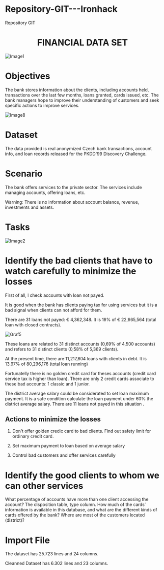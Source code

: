 # Repository-GIT---Ironhack
Repository GIT 
<h1 align="center"> FINANCIAL DATA SET </h1>

![Image1](https://user-images.githubusercontent.com/99502330/162427935-e6ee1c11-9598-4468-a260-2f4fe35b32c6.jpg)


<h1 align="left"> Objectives </h1>

The bank stores information about the clients, including accounts held, transactions over the last few months, loans granted, cards issued, etc. 
The bank managers hope to improve their understanding of customers and seek specific actions to improve services.


![Image8](https://user-images.githubusercontent.com/99502330/162427411-4151cfd3-bb82-499d-8ab9-f4781704c8c3.jpg)

<h1 align="left"> Dataset </h1>

The data provided is real anonymized Czech bank transactions, account info, and loan records released for the PKDD'99 Discovery Challenge.


<h1 align="left"> Scenario </h1>

The bank offers services to the private sector. The services include managing accounts, offering loans, etc.


Warning: There is no information about account balance, revenue, investments and assets. 


<h1 align="left"> Tasks </h1>

![Image2](https://user-images.githubusercontent.com/99502330/162428029-872af08f-f8b0-45c5-b9b9-94fe11b07ab5.jpg)


<h1 align="left"> Identify the bad clients that have to watch carefully to minimize the losses </h1>


First of all, I check accounts with loan not payed. 

It is good when the bank has clients paying tax for using services but it is a bad signal when clients can not afford for them.

There are 31 loans not payed: € 4,362,348. It is 19% of € 22,965,564 (total loan with closed contracts).

![Graf5](https://user-images.githubusercontent.com/99502330/162592539-93636263-985f-4f01-9851-9e680e9c9f9d.png)


These loans are related to 31 distinct accounts (0,69% of 4,500 accounts) and refers to 31 distinct clients (0,58% of 5,369 clients).

At the present time, there are 11,217,804 loans with clients in debt. It is 13.97% of 80,296,176 (total loan running)

Fortunatelly there is no golden credit card for theses accounts (credit card service tax is higher than loan). There are only 2 credit cards associate to these bad accounts: 1 classic and 1 junior.

The district average salary could be considerated to set loan maximum payment. It is a safe condition calculate the loan payment under 60% the district average salary. There are 11 loans not payed in this situation . 

<h2 align="left"> Actions to minimize the losses </h2>

1. Don't offer golden credic card to bad clients. Find out safety limit for ordinary credit card.

2. Set maximum payment to loan based on average salary

3. Control bad customers and offer services carefully


<h1 align="left"> Identify the good clients to whom we can other services </h1>




What percentage of accounts have more than one client accessing the account? The disposition table, type column.
How much of the cards’ information is available in this database, and what are the different kinds of cards offered by the bank?
Where are most of the customers located (district)?



<h1 align="left"> Import File </h1>

The dataset has 25.723 lines and 24 columns.

Cleanned Dataset has 6.302 lines and 23 columns.

